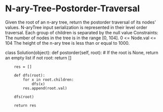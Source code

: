 # N-ary-Tree-Postorder-Traversal

Given the root of an n-ary tree, return the postorder traversal of its nodes' values.
N-aryTree input serialization is represented in their level order traversal. Each group of children is separated by the null value
Constraints:
The number of nodes in the tree is in the range [0, 104].
0 <= Node.val <= 104
The height of the n-ary tree is less than or equal to 1000.

class Solution(object):
    def postorder(self, root):
        # If the root is None, return an empty list
        if not root:
            return []

        res = []

        def dfs(root):
            for x in root.children:
                dfs(x)
            res.append(root.val)

        dfs(root)

        return res
